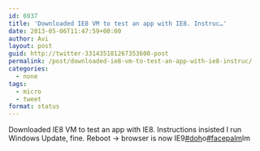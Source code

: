 ```yaml
---
id: 6937
title: 'Downloaded IE8 VM to test an app with IE8. Instruc…'
date: 2013-05-06T11:47:59+00:00
author: Avi
layout: post
guid: http://twitter-331435181267353600-post
permalink: /post/downloaded-ie8-vm-to-test-an-app-with-ie8-instruc/
categories:
  - none
tags:
  - micro
  - tweet
format: status
---
```

Downloaded IE8 VM to test an app with IE8. Instructions insisted I run Windows Update, fine. Reboot → browser is now IE9[#doh](http://twitter.com/search?q=%23doh)o[#facepalm](http://twitter.com/search?q=%23facepalm)lm
